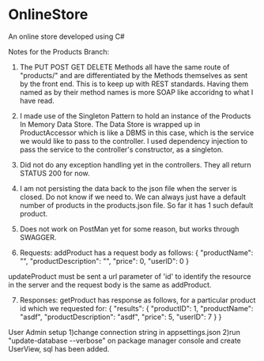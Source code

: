 # OnlineStore
An online store developed using C#

Notes for the Products Branch:
1) The PUT POST GET DELETE Methods all have the same route of "products/" and are differentiated by the Methods themselves as sent by the front end. This is to keep up with REST standards. Having them named as by their method names is more SOAP like accoridng to what I have read.

2) I made use of the Singleton Pattern to hold an instance of the Products In Memory Data Store. The Data Store is wrapped up in ProductAccessor which is like a DBMS in this case, which is the service we would like to pass to the controller. I used dependency injection to pass the service to the controller's constructor, as a singleton.

3) Did not do any exception handling yet in the controllers. They all return STATUS 200 for now.

4) I am not persisting the data back to the json file when the server is closed. Do not know if we need to. We can always just have a default number of products in the products.json file. So far it has 1 such default product.

5) Does not work on PostMan yet for some reason, but works through SWAGGER.

6) Requests:
addProduct has a request body as follows:
{
  "productName": "",
  "productDescription": "",
  "price": 0,
  "userID": 0
}

updateProduct must be sent a url parameter of 'id' to identify the resource in the server and the request body is the same as addProduct.

7) Responses:
getProduct has response as follows, for a particular product id which we requested for:
{
  "results": {
    "productID": 1,
    "productName": "asdf",
    "productDescription": "asdf",
    "price": 5,
    "userID": 7
  }
}

User Admin setup 
1)change connection string in appsettings.json
2)run "update-database --verbose" on package manager console and create UserView, sql has been added.

